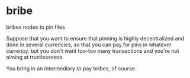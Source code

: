 # bribe
bribes nodes to pin files

Suppose that you want to ensure that pinning is highly decentralized and done in several currencies, so that you can pay for pins in whatever currency, but you don't want too-too many transactions and you're not aiming at trustlessness.  

You bring in an intermediary to pay bribes, of course. 
